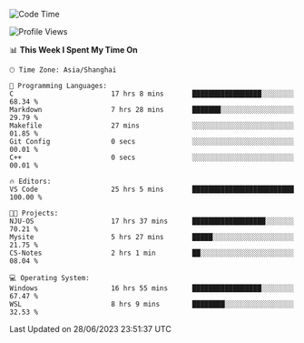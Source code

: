 <!--START_SECTION:waka-->
![Code Time](http://img.shields.io/badge/Code%20Time-1%2C028%20hrs%2046%20mins-blue)

![Profile Views](http://img.shields.io/badge/Profile%20Views-0-blue)

📊 **This Week I Spent My Time On** 

```text
🕑︎ Time Zone: Asia/Shanghai

💬 Programming Languages: 
C                        17 hrs 8 mins       █████████████████░░░░░░░░   68.34 % 
Markdown                 7 hrs 28 mins       ███████░░░░░░░░░░░░░░░░░░   29.79 % 
Makefile                 27 mins             ░░░░░░░░░░░░░░░░░░░░░░░░░   01.85 % 
Git Config               0 secs              ░░░░░░░░░░░░░░░░░░░░░░░░░   00.01 % 
C++                      0 secs              ░░░░░░░░░░░░░░░░░░░░░░░░░   00.01 % 

🔥 Editors: 
VS Code                  25 hrs 5 mins       █████████████████████████   100.00 % 

🐱‍💻 Projects: 
NJU-OS                   17 hrs 37 mins      ██████████████████░░░░░░░   70.21 % 
Mysite                   5 hrs 27 mins       █████░░░░░░░░░░░░░░░░░░░░   21.75 % 
CS-Notes                 2 hrs 1 min         ██░░░░░░░░░░░░░░░░░░░░░░░   08.04 % 

💻 Operating System: 
Windows                  16 hrs 55 mins      █████████████████░░░░░░░░   67.47 % 
WSL                      8 hrs 9 mins        ████████░░░░░░░░░░░░░░░░░   32.53 % 
```


 Last Updated on 28/06/2023 23:51:37 UTC
<!--END_SECTION:waka-->